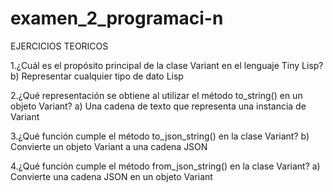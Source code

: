 # examen_2_programaci-n

EJERCICIOS TEORICOS


1.¿Cuál es el propósito principal de la clase Variant en el lenguaje Tiny Lisp?
b) Representar cualquier tipo de dato Lisp


2.¿Qué representación se obtiene al utilizar el método to_string() en un objeto Variant?
a) Una cadena de texto que representa una instancia de Variant


3.¿Qué función cumple el método to_json_string() en la clase Variant?
b) Convierte un objeto Variant a una cadena JSON


4.¿Qué función cumple el método from_json_string() en la clase Variant?
a) Convierte una cadena JSON en un objeto Variant

